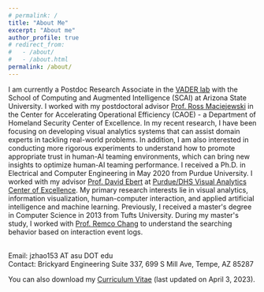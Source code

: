 ```yaml
---
# permalink: /
title: "About Me"
excerpt: "About me"
author_profile: true
# redirect_from: 
#   - /about/
#   - /about.html
permalink: /about/
---
```

<!-- {: .text-justify} -->


I am currently a Postdoc Research Associate in the [VADER lab](https://vader.lab.asu.edu/#/) with the School of Computing and Augmented Intelligence (SCAI) at Arizona State University. I worked with my postdoctoral advisor [Prof. Ross Maciejewski](http://rmaciejewski.faculty.asu.edu/) in the Center for Accelerating Operational Efficiency (CAOE) - a Department of Homeland Security Center of Excellence. In my recent research, I have been focusing on developing visual analytics systems that can assist domain experts in tackling real-world problems. In addition, I am also interested in conducting more rigorous experiments to understand how to promote appropriate trust in human-AI teaming environments, which can bring new insights to optimize human-AI teaming performance. I received a Ph.D. in Electrical and Computer Engineering in May 2020 from Purdue University. I worked with my advisor [Prof. David Ebert](https://engineering.purdue.edu/~ebertd) at [Purdue/DHS Visual Analytics Center of Excellence](https://www.purdue.edu/discoverypark/vaccine/). My primary research interests lie in visual analytics, information visualization, human-computer interaction, and applied artificial intelligence and machine learning. Previously, I received a master's degree in Computer Science in 2013 from Tufts University. During my master's study, I worked with [Prof. Remco Chang](https://www.cs.tufts.edu/~remco/) to understand the searching behavior based on interaction event logs.

<br>
Email: jzhao153 AT asu DOT edu <br>
Contact: Brickyard Engineering Suite 337, 699 S Mill Ave, Tempe, AZ 85287 <br>

You can also download my [Curriculum Vitae](/files/CV_Jieqiong_Zhao.pdf) (last updated on April 3, 2023).

